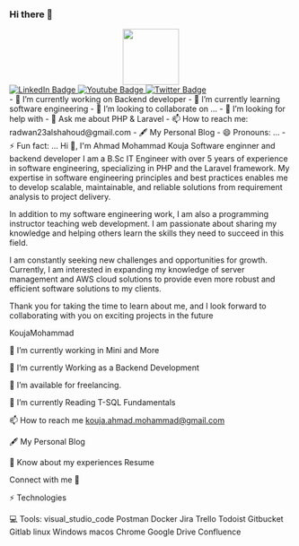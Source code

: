 ### Hi there 👋
<div id="header" align="center">
  <img src="https://media.giphy.com/media/M9gbBd9nbDrOTu1Mqx/giphy.gif" width="100"/>
</div>
<div id="badges">
  <a href="your-linkedin-URL">
    <img src="https://img.shields.io/badge/LinkedIn-blue?style=for-the-badge&logo=linkedin&logoColor=white" alt="LinkedIn Badge"/>
  </a>
  <a href="your-youtube-URL">
    <img src="https://img.shields.io/badge/YouTube-red?style=for-the-badge&logo=youtube&logoColor=white" alt="Youtube Badge"/>
  </a>
  <a href="your-twitter-URL">
    <img src="https://img.shields.io/badge/Twitter-blue?style=for-the-badge&logo=twitter&logoColor=white" alt="Twitter Badge"/>
  </a>
</div>
- 🔭 I’m currently working on Backend developer
- 🌱 I’m currently learning software engineering
- 👯 I’m looking to collaborate on ...
- 🤔 I’m looking for help with 
- 💬 Ask me about PHP & Laravel
- 📫 How to reach me: radwan23alshahoud@gmail.com
- 🖋️ My Personal <link>Blog</link>
- 😄 Pronouns: ...
- ⚡ Fun fact: ...
  Hi 👋, I'm Ahmad Mohammad Kouja
Software enginner and backend developer
I am a B.Sc IT Engineer with over 5 years of experience in software engineering, specializing in PHP and the Laravel framework. My expertise in software engineering principles and best practices enables me to develop scalable, maintainable, and reliable solutions from requirement analysis to project delivery.

In addition to my software engineering work, I am also a programming instructor teaching web development. I am passionate about sharing my knowledge and helping others learn the skills they need to succeed in this field.

I am constantly seeking new challenges and opportunities for growth. Currently, I am interested in expanding my knowledge of server management and AWS cloud solutions to provide even more robust and efficient software solutions to my clients.

Thank you for taking the time to learn about me, and I look forward to collaborating with you on exciting projects in the future

KoujaMohammad

🔭 I’m currently working in Mini and More

🌱 I’m currently Working as a Backend Development

🤝 I’m available for freelancing.

📕 I’m currently Reading T-SQL Fundamentals



📫 How to reach me kouja.ahmad.mohammad@gmail.com

🖋️ My Personal Blog

📄 Know about my experiences Resume


Connect with me 🤝 
   
⚡ Technologies
             

💻 Tools:
visual_studio_code Postman Docker Jira Trello Todoist Gitbucket Gitlab linux Windows macos Chrome Google Drive Confluence  
